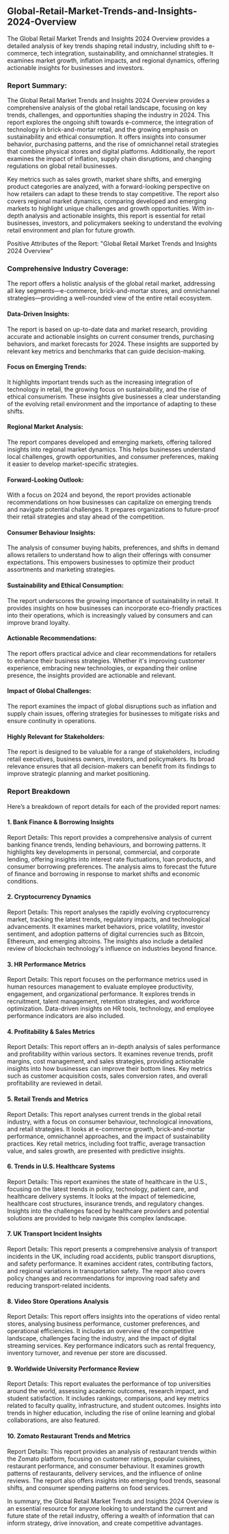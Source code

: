 ## Global-Retail-Market-Trends-and-Insights-2024-Overview
The Global Retail Market Trends and Insights 2024 Overview provides a detailed analysis of key trends shaping retail industry, including shift to e-commerce, tech integration, sustainability, and omnichannel strategies. It examines market growth, inflation impacts, and regional dynamics, offering actionable insights for businesses and investors.

### Report Summary:
The Global Retail Market Trends and Insights 2024 Overview provides a comprehensive analysis of the global retail landscape, focusing on key trends, challenges, and opportunities shaping the industry in 2024. This report explores the ongoing shift towards e-commerce, the integration of technology in brick-and-mortar retail, and the growing emphasis on sustainability and ethical consumption. It offers insights into consumer behavior, purchasing patterns, and the rise of omnichannel retail strategies that combine physical stores and digital platforms. Additionally, the report examines the impact of inflation, supply chain disruptions, and changing regulations on global retail businesses.

Key metrics such as sales growth, market share shifts, and emerging product categories are analyzed, with a forward-looking perspective on how retailers can adapt to these trends to stay competitive. The report also covers regional market dynamics, comparing developed and emerging markets to highlight unique challenges and growth opportunities. With in-depth analysis and actionable insights, this report is essential for retail businesses, investors, and policymakers seeking to understand the evolving retail environment and plan for future growth.

Positive Attributes of the Report: "Global Retail Market Trends and Insights 2024 Overview"

### Comprehensive Industry Coverage:
The report offers a holistic analysis of the global retail market, addressing all key segments—e-commerce, brick-and-mortar stores, and omnichannel strategies—providing a well-rounded view of the entire retail ecosystem.

#### Data-Driven Insights:
The report is based on up-to-date data and market research, providing accurate and actionable insights on current consumer trends, purchasing behaviors, and market forecasts for 2024. These insights are supported by relevant key metrics and benchmarks that can guide decision-making.

#### Focus on Emerging Trends:
It highlights important trends such as the increasing integration of technology in retail, the growing focus on sustainability, and the rise of ethical consumerism. These insights give businesses a clear understanding of the evolving retail environment and the importance of adapting to these shifts.

#### Regional Market Analysis:
The report compares developed and emerging markets, offering tailored insights into regional market dynamics. This helps businesses understand local challenges, growth opportunities, and consumer preferences, making it easier to develop market-specific strategies.

#### Forward-Looking Outlook:
With a focus on 2024 and beyond, the report provides actionable recommendations on how businesses can capitalize on emerging trends and navigate potential challenges. It prepares organizations to future-proof their retail strategies and stay ahead of the competition.

#### Consumer Behaviour Insights:
The analysis of consumer buying habits, preferences, and shifts in demand allows retailers to understand how to align their offerings with consumer expectations. This empowers businesses to optimize their product assortments and marketing strategies.

#### Sustainability and Ethical Consumption:
The report underscores the growing importance of sustainability in retail. It provides insights on how businesses can incorporate eco-friendly practices into their operations, which is increasingly valued by consumers and can improve brand loyalty.

#### Actionable Recommendations:
The report offers practical advice and clear recommendations for retailers to enhance their business strategies. Whether it's improving customer experience, embracing new technologies, or expanding their online presence, the insights provided are actionable and relevant.

#### Impact of Global Challenges:
The report examines the impact of global disruptions such as inflation and supply chain issues, offering strategies for businesses to mitigate risks and ensure continuity in operations.

#### Highly Relevant for Stakeholders:
The report is designed to be valuable for a range of stakeholders, including retail executives, business owners, investors, and policymakers. Its broad relevance ensures that all decision-makers can benefit from its findings to improve strategic planning and market positioning.

### Report Breakdown 
Here’s a breakdown of report details for each of the provided report names:

#### 1. Bank Finance & Borrowing Insights
Report Details: This report provides a comprehensive analysis of current banking finance trends, lending behaviours, and borrowing patterns. It highlights key developments in personal, commercial, and corporate lending, offering insights into interest rate fluctuations, loan products, and consumer borrowing preferences. The analysis aims to forecast the future of finance and borrowing in response to market shifts and economic conditions.

#### 2. Cryptocurrency Dynamics
Report Details: This report analyses the rapidly evolving cryptocurrency market, tracking the latest trends, regulatory impacts, and technological advancements. It examines market behaviors, price volatility, investor sentiment, and adoption patterns of digital currencies such as Bitcoin, Ethereum, and emerging altcoins. The insights also include a detailed review of blockchain technology's influence on industries beyond finance.

#### 3. HR Performance Metrics
Report Details: This report focuses on the performance metrics used in human resources management to evaluate employee productivity, engagement, and organizational performance. It explores trends in recruitment, talent management, retention strategies, and workforce optimization. Data-driven insights on HR tools, technology, and employee performance indicators are also included.

#### 4. Profitability & Sales Metrics
Report Details: This report offers an in-depth analysis of sales performance and profitability within various sectors. It examines revenue trends, profit margins, cost management, and sales strategies, providing actionable insights into how businesses can improve their bottom lines. Key metrics such as customer acquisition costs, sales conversion rates, and overall profitability are reviewed in detail.

#### 5. Retail Trends and Metrics
Report Details: This report analyses current trends in the global retail industry, with a focus on consumer behaviour, technological innovations, and retail strategies. It looks at e-commerce growth, brick-and-mortar performance, omnichannel approaches, and the impact of sustainability practices. Key retail metrics, including foot traffic, average transaction value, and sales growth, are presented with predictive insights.

#### 6. Trends in U.S. Healthcare Systems
Report Details: This report examines the state of healthcare in the U.S., focusing on the latest trends in policy, technology, patient care, and healthcare delivery systems. It looks at the impact of telemedicine, healthcare cost structures, insurance trends, and regulatory changes. Insights into the challenges faced by healthcare providers and potential solutions are provided to help navigate this complex landscape.

#### 7. UK Transport Incident Insights
Report Details: This report presents a comprehensive analysis of transport incidents in the UK, including road accidents, public transport disruptions, and safety performance. It examines accident rates, contributing factors, and regional variations in transportation safety. The report also covers policy changes and recommendations for improving road safety and reducing transport-related incidents.

#### 8. Video Store Operations Analysis
Report Details: This report offers insights into the operations of video rental stores, analysing business performance, customer preferences, and operational efficiencies. It includes an overview of the competitive landscape, challenges facing the industry, and the impact of digital streaming services. Key performance indicators such as rental frequency, inventory turnover, and revenue per store are discussed.

#### 9. Worldwide University Performance Review
Report Details: This report evaluates the performance of top universities around the world, assessing academic outcomes, research impact, and student satisfaction. It includes rankings, comparisons, and key metrics related to faculty quality, infrastructure, and student outcomes. Insights into trends in higher education, including the rise of online learning and global collaborations, are also featured.

#### 10. Zomato Restaurant Trends and Metrics
Report Details: This report provides an analysis of restaurant trends within the Zomato platform, focusing on customer ratings, popular cuisines, restaurant performance, and consumer behaviour. It examines growth patterns of restaurants, delivery services, and the influence of online reviews. The report also offers insights into emerging food trends, seasonal shifts, and consumer spending patterns on food services.

In summary, the Global Retail Market Trends and Insights 2024 Overview is an essential resource for anyone looking to understand the current and future state of the retail industry, offering a wealth of information that can inform strategy, drive innovation, and create competitive advantages.
